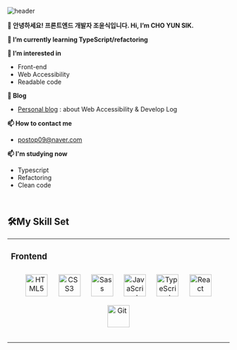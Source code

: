 ![header](https://capsule-render.vercel.app/api?type=Waving&color=auto&height=300&section=header&text=Challenge&fontSize=70)


**👋 안녕하세요! 프론트엔드 개발자 조윤식입니다. Hi, I’m CHO YUN SIK.**

**🌱 I’m currently learning TypeScript/refactoring**

**👀 I’m interested in**
- Front-end
- Web Accessibility
- Readable code

**👀 Blog**
- [Personal blog](https://watchwebs.tistory.com/) : about Web Accessibility & Develop Log

**📫 How to contact me**
- postop09@naver.com

**📫 I'm studying now**
- Typescript
- Refactoring
- Clean code

<br/>  

## 🛠My Skill Set  
<table align="center"><tr><td valign="top" width="50%">

### Frontend  
<div align="center">
<img style="margin: 10px" src="https://profilinator.rishav.dev/skills-assets/html5-original-wordmark.svg" alt="HTML5" height="50" />
<img style="margin: 10px" src="https://profilinator.rishav.dev/skills-assets/css3-original-wordmark.svg" alt="CSS3" height="50" />  
<img style="margin: 10px" src="https://profilinator.rishav.dev/skills-assets/sass-original.svg" alt="Sass" height="50" />  
<img style="margin: 10px" src="https://profilinator.rishav.dev/skills-assets/javascript-original.svg" alt="JavaScript" height="50" />
<img style="margin: 10px" src="https://profilinator.rishav.dev/skills-assets/typescript-original.svg" alt="TypeScript" height="50" />
<img style="margin: 10px" src="https://profilinator.rishav.dev/skills-assets/React-original-wordmark.svg" alt="React" height="50" />
<img style="margin: 10px" src="https://profilinator.rishav.dev/skills-assets/git-scm-icon.svg" alt="Git" height="50" />
</div>


<br/>  


<!---
postop09/postop09 is a ✨ special ✨ repository because its `README.md` (this file) appears on your GitHub profile.
You can click the Preview link to take a look at your changes.
--->
